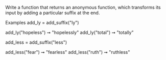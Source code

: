 Write a function that returns an anonymous function, which transforms its input by adding a particular suffix at the end.

Examples
add_ly = add_suffix("ly")

add_ly("hopeless") ➞ "hopelessly"
add_ly("total") ➞ "totally"

add_less = add_suffix("less")

add_less("fear") ➞ "fearless"
add_less("ruth") ➞ "ruthless"
